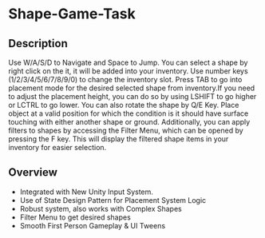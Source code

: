 # Shape-Game-Task

## Description
Use W/A/S/D to Navigate and Space to Jump. You can select a shape by right click on the it, it will be added into your inventory. Use number keys (1/2/3/4/5/6/7/8/9/0) to change the inventory slot. Press TAB to go into placement mode for the desired selected shape from inventory.If you need to adjust the placement height, you can do so by using LSHIFT to go higher or LCTRL to go lower. You can also rotate the shape by Q/E Key. Place object at a valid position for which the condition is it should have surface touching with either another shape or ground. Additionally, you can apply filters to shapes by accessing the Filter Menu, which can be opened by pressing the F key. This will display the filtered shape items in your inventory for easier selection.

## Overview
- Integrated with New Unity Input System.
- Use of State Design Pattern for Placement System Logic
- Robust system, also works with Complex Shapes
- Filter Menu to get desired shapes
- Smooth First Person Gameplay & UI Tweens
